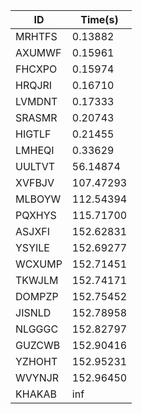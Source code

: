|ID|Time(s)|
|-|-|
|MRHTFS|0.13882|
|AXUMWF|0.15961|
|FHCXPO|0.15974|
|HRQJRI|0.16710|
|LVMDNT|0.17333|
|SRASMR|0.20743|
|HIGTLF|0.21455|
|LMHEQI|0.33629|
|UULTVT|56.14874|
|XVFBJV|107.47293|
|MLBOYW|112.54394|
|PQXHYS|115.71700|
|ASJXFI|152.62831|
|YSYILE|152.69277|
|WCXUMP|152.71451|
|TKWJLM|152.74171|
|DOMPZP|152.75452|
|JISNLD|152.78958|
|NLGGGC|152.82797|
|GUZCWB|152.90416|
|YZHOHT|152.95231|
|WVYNJR|152.96450|
|KHAKAB|inf|
